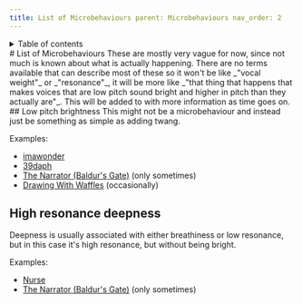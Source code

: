 ```yaml
---
title: List of Microbehaviours parent: Microbehaviours nav_order: 2
---
```

<details closed markdown="block">
  <summary>
    Table of contents
  </summary>
{: .text-delta }
1. TOC
{:toc}
</details>
# List of Microbehaviours
These are mostly very vague for now, since not much is known about what is actually happening. There are no terms available that can describe most of these so it won't be like _"vocal weight"_ or _"resonance"_, it will be more like _"that thing that happens that makes voices that are low pitch sound bright and higher in pitch than they actually are"_. This will be added to with more information as time goes on.
## Low pitch brightness
This might not be a microbehaviour and instead just be something as simple as adding twang.

Examples:
- [imawonder](/wiki/pages/voice-examples/#imawonder)
- [39daph](/wiki/pages/voice-examples/#daph)
- [The Narrator (Baldur's
  Gate)](/wiki/pages/voice-examples/#the-narrator-baldurs-gate) (only sometimes)
- [Drawing With Waffles](/wiki/pages/voice-examples/#drawing-with-waffles)
  (occasionally)

## High resonance deepness
Deepness is usually associated with either breathiness or low resonance, but in
this case it's high resonance, but without being bright.

Examples:
- [Nurse](/wiki/pages/voice-examples/#nurse)
- [The Narrator (Baldur's
  Gate)](/wiki/pages/voice-examples/#the-narrator-baldurs-gate) (only sometimes)
